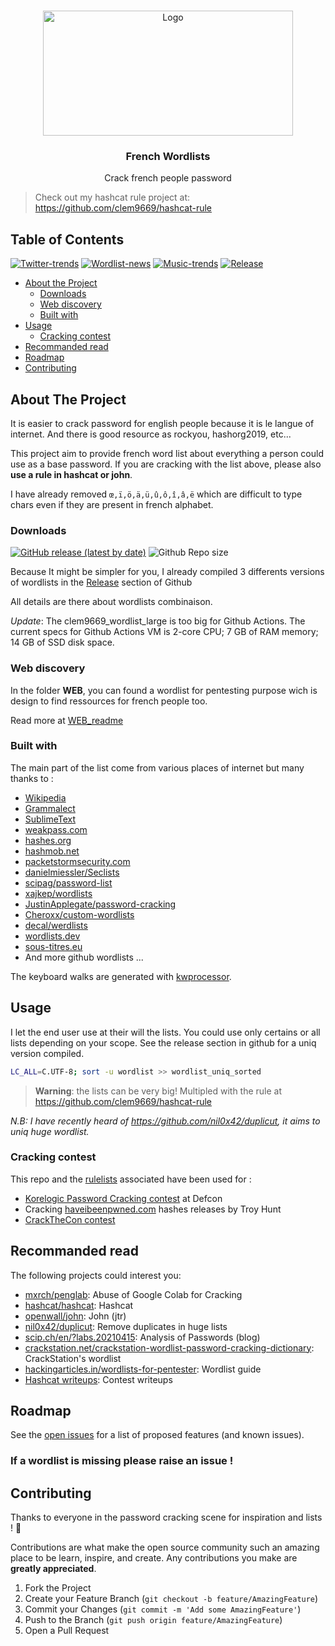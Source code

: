 <!-- PROJECT LOGO -->
<br />
<p align="center">
  <a href="https://github.com/clem9669/wordlists/">
    <img src="https://s.rfi.fr/media/display/f19b9c3c-1723-11ea-b771-005056bf7c53/w:310/p:16x9/dictionnaire_5_0.jpg" alt="Logo" width="400" height="200">
  </a>

  <h3 align="center">French Wordlists</h3>

  <p align="center">
    Crack french people password
  </p>

> Check out my hashcat rule project at: https://github.com/clem9669/hashcat-rule

<!-- TABLE OF CONTENTS -->
## Table of Contents

[![Twitter-trends](https://github.com/clem9669/wordlists/actions/workflows/twitter.yml/badge.svg)](https://github.com/clem9669/wordlists/actions/workflows/twitter.yml)
[![Wordlist-news](https://github.com/clem9669/wordlists/actions/workflows/wordlist.yml/badge.svg)](https://github.com/clem9669/wordlists/actions/workflows/wordlist.yml)
[![Music-trends](https://github.com/clem9669/wordlists/actions/workflows/lastfm.yml/badge.svg)](https://github.com/clem9669/wordlists/actions/workflows/lastfm.yml)
[![Release](https://github.com/clem9669/wordlists/actions/workflows/release.yaml/badge.svg)](https://github.com/clem9669/wordlists/actions/workflows/release.yaml)

* [About the Project](#about-the-project)
  * [Downloads](#downloads)
  * [Web discovery](#web-discovery)
  * [Built with](#built-with)
* [Usage](#usage)
  * [Cracking contest](#cracking-contest)
* [Recommanded read](#recommanded-read)
* [Roadmap](#roadmap)
* [Contributing](#contributing)

<!-- ABOUT THE PROJECT -->
## About The Project


It is easier to crack password for english people because it is le langue of internet. And there is good resource as rockyou, hashorg2019, etc...

This project aim to provide french word list about everything a person could use as a base password.
If you are cracking with the list above, please also **use a rule in hashcat or john**.

I have already removed `œ,ï,ö,ä,ü,û,ô,î,â,ë` which are difficult to type chars even if they are present in french alphabet.

### Downloads

[![GitHub release (latest by date)](https://img.shields.io/github/v/release/clem9669/wordlists?label=Release)](https://github.com/clem9669/wordlists/releases/)
![Github Repo size](https://img.shields.io/github/repo-size/clem9669/wordlists?label=Repo%20Size)

Because It might be simpler for you, I already compiled 3 differents versions of wordlists in the [Release](https://github.com/clem9669/wordlists/releases) section of Github

All details are there about wordlists combinaison.

*Update*: The clem9669_wordlist_large is too big for Github Actions. 
The current specs for Github Actions VM is 2-core CPU; 7 GB of RAM memory; 14 GB of SSD disk space.

### Web discovery

In the folder **WEB**, you can found a wordlist for pentesting purpose wich is design to find ressources for french people too. 

Read more at [WEB_readme](https://github.com/clem9669/wordlists/blob/master/Web/README.md)

### Built with
The main part of the list come from various places of internet but many thanks to :
* [Wikipedia](https://www.wikipedia.org/)
* [Grammalect](https://grammalecte.net/download.php?prj=fr)
* [SublimeText](https://www.sublimetext.com/)
* [weakpass.com](https://weakpass.com/)
* [hashes.org](https://hashes.org)
* [hashmob.net](https://hashmob.net)
* [packetstormsecurity.com](https://packetstormsecurity.com/Crackers/wordlists/)
* [danielmiessler/Seclists](https://github.com/danielmiessler/SecLists/)
* [scipag/password-list](https://github.com/scipag/password-list/)
* [xajkep/wordlists](https://github.com/xajkep/wordlists)
* [JustinApplegate/password-cracking](https://github.com/JustinApplegate/password-cracking)
* [Cheroxx/custom-wordlists](https://github.com/Cheroxx/custom-wordlists)
* [decal/werdlists](https://github.com/decal/werdlists)
* [wordlists.dev](https://www.wordlists.dev/)
* [sous-titres.eu](https://www.sous-titres.eu/)
* And more github wordlists ...

The keyboard walks are generated with [kwprocessor](https://github.com/hashcat/kwprocessor).

<!-- USAGE EXAMPLES -->
## Usage

I let the end user use at their will the lists. 
You could use only certains or all lists depending on your scope.
See the release section in github for a uniq version compiled.

```bash
LC_ALL=C.UTF-8; sort -u wordlist >> wordlist_uniq_sorted
```

> **Warning**: the lists can be very big!
> Multipled with the rule at https://github.com/clem9669/hashcat-rule

*N.B: I have recently heard of https://github.com/nil0x42/duplicut, it aims to uniq huge wordlist.*

### Cracking contest

This repo and the [rulelists](https://github.com/clem9669/hashcat-rule/) associated have been used for :
- [Korelogic Password Cracking contest](https://contest.korelogic.com/) at Defcon
- Cracking [haveibeenpwned.com](https://haveibeenpwned.com) hashes releases by Troy Hunt 
- [CrackTheCon contest](https://crackthecon.com/)

## Recommanded read

The following projects could interest you:
  - [mxrch/penglab](https://github.com/mxrch/penglab): Abuse of Google Colab for Cracking
  - [hashcat/hashcat](https://github.com/hashcat/hashcat): Hashcat
  - [openwall/john](https://github.com/openwall/john): John (jtr)
  - [nil0x42/duplicut](https://github.com/nil0x42/duplicut): Remove duplicates in huge lists
  - [scip.ch/en/?labs.20210415](https://www.scip.ch/en/?labs.20210415): Analysis of Passwords (blog)
  - [crackstation.net/crackstation-wordlist-password-cracking-dictionary](https://crackstation.net/crackstation-wordlist-password-cracking-dictionary.htm): CrackStation's wordlist
  - [hackingarticles.in/wordlists-for-pentester](https://www.hackingarticles.in/wordlists-for-pentester/): Wordlist guide
  - [Hashcat writeups](https://hashcat.net/events/): Contest writeups

<!-- ROADMAP -->
## Roadmap

See the [open issues](https://github.com/clem9669/wordlists/issues) for a list of proposed features (and known issues).

### If a wordlist is missing please raise an issue ! 

<!-- CONTRIBUTING -->
## Contributing

Thanks to everyone in the password cracking scene for inspiration and lists ! 💪

Contributions are what make the open source community such an amazing place to be learn, inspire, and create. Any contributions you make are **greatly appreciated**.

1. Fork the Project
2. Create your Feature Branch (`git checkout -b feature/AmazingFeature`)
3. Commit your Changes (`git commit -m 'Add some AmazingFeature'`)
4. Push to the Branch (`git push origin feature/AmazingFeature`)
5. Open a Pull Request
